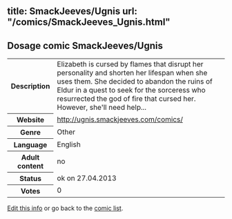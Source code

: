 title: SmackJeeves/Ugnis
url: "/comics/SmackJeeves_Ugnis.html"
---
Dosage comic SmackJeeves/Ugnis
-----------------------------------------

<p id="msg"></p>
<script type="text/javascript">
if (window.location.search === '?edit_info_mail=sent_ok') {
  var elem = document.getElementById("msg");
  elem.innerHTML = 'Edited information sucessfully sent.';
  elem.className = 'ok';
}
</script>
<table class="comicinfo">
<tr>
<th>Description</th><td>Elizabeth is cursed by flames that disrupt her personality and shorten her lifespan when she uses them. She decided to abandon the ruins of Eldur in a quest to seek for the sorceress who resurrected the god of fire that cursed her. However, she'll need help...</td>
</tr>
<tr>
<th>Website</th><td><a href="http://ugnis.smackjeeves.com/comics/">http://ugnis.smackjeeves.com/comics/</a></td>
</tr>
<tr>
<th>Genre</th><td>Other</td>
</tr>
<tr>
<th>Language</th><td>English</td>
</tr>
<tr>
<th>Adult content</th><td>no</td>
</tr>
<tr>
<th>Status</th><td>ok on 27.04.2013</td>
</tr>
<tr>
<th>Votes</th><td>0</td>
</tr>
</table>

[Edit this info](SmackJeeves_Ugnis_edit.html) or go back to the [comic list](../comic-index.html).
